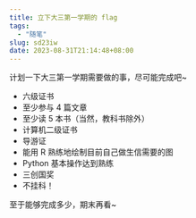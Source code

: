 ```yaml
---
title: 立下大三第一学期的 flag
tags:
  - "随笔"
slug: sd23iw
date: 2023-08-31T21:14:48+08:00
---
```


计划一下大三第一学期需要做的事，尽可能完成吧~

<!--more-->

- 六级证书
- 至少参与 4 篇文章
- 至少读 5 本书（当然，教科书除外）
- 计算机二级证书
- 导游证
- 能用 R 熟练地绘制目前自己做生信需要的图
- Python 基本操作达到熟练
- 三创国奖
- 不挂科！

至于能够完成多少，期末再看~